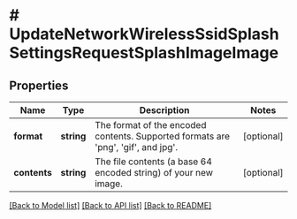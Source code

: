 # # UpdateNetworkWirelessSsidSplashSettingsRequestSplashImageImage

## Properties

Name | Type | Description | Notes
------------ | ------------- | ------------- | -------------
**format** | **string** | The format of the encoded contents. Supported formats are &#39;png&#39;, &#39;gif&#39;, and jpg&#39;. | [optional]
**contents** | **string** | The file contents (a base 64 encoded string) of your new image. | [optional]

[[Back to Model list]](../../README.md#models) [[Back to API list]](../../README.md#endpoints) [[Back to README]](../../README.md)
